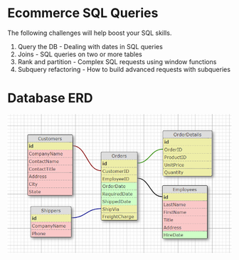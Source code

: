 # Ecommerce SQL Queries

The following challenges will help boost your SQL skills.

1. Query the DB - Dealing with dates in SQL queries
1. Joins - SQL queries on two or more tables
1. Rank and partition - Complex SQL requests using window functions
1. Subquery refactoring - How to build advanced requests with subqueries

# Database ERD

![](https://github.com/lorcanrae/SQL-practice/blob/master/ecommerce-database/data/ecommercedb-erd.png?raw=true)
